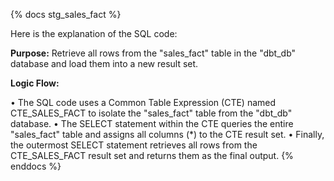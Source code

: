 {% docs stg_sales_fact %}

Here is the explanation of the SQL code:

**Purpose:**
Retrieve all rows from the "sales_fact" table in the "dbt_db" database and load them into a new result set.

**Logic Flow:**

• The SQL code uses a Common Table Expression (CTE) named CTE_SALES_FACT to isolate the "sales_fact" table from the "dbt_db" database.
• The SELECT statement within the CTE queries the entire "sales_fact" table and assigns all columns (*) to the CTE result set.
• Finally, the outermost SELECT statement retrieves all rows from the CTE_SALES_FACT result set and returns them as the final output.
{% enddocs %}

